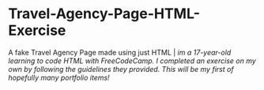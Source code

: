 # Travel-Agency-Page-HTML-Exercise
A fake Travel Agency Page made using just HTML | 
*im a 17-year-old learning to code HTML with FreeCodeCamp. I completed an exercise on my own by following the guidelines they provided. This will be my first of hopefully many portfolio items!*
